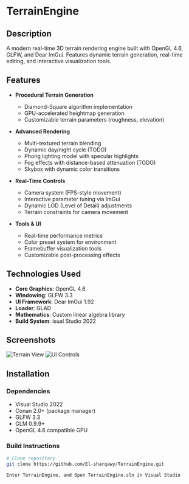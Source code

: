 # TerrainEngine

## Description

A modern real-time 3D terrain rendering engine built with OpenGL 4.6, GLFW, and Dear ImGui. Features dynamic terrain generation, real-time editing, and interactive visualization tools.

## Features

- **Procedural Terrain Generation**
  - Diamond-Square algorithm implementation
  - GPU-accelerated heightmap generation
  - Customizable terrain parameters (roughness, elevation)
  
- **Advanced Rendering**
  - Multi-textured terrain blending
  - Dynamic day/night cycle (TODO)
  - Phong lighting model with specular highlights
  - Fog effects with distance-based attenuation (TODO)
  - Skybox with dynamic color transitions

- **Real-Time Controls**
  - Camera system (FPS-style movement)
  - Interactive parameter tuning via ImGui
  - Dynamic LOD (Level of Detail) adjustments
  - Terrain constraints for camera movement

- **Tools & UI**
  - Real-time performance metrics
  - Color preset system for environment
  - Framebuffer visualization tools
  - Customizable post-processing effects

## Technologies Used

- **Core Graphics**: OpenGL 4.6
- **Windowing**: GLFW 3.3
- **UI Framework**: Dear ImGui 1.92
- **Loader**: GLAD
- **Mathematics**: Custom linear algebra library
- **Build System**: isual Studio 2022

## Screenshots

![Terrain View](screenshots/terrain.png)
![UI Controls](screenshots/ui.png)

## Installation

### Dependencies
- Visual Studio 2022
- Conan 2.0+ (package manager)
- GLFW 3.3
- GLM 0.9.9+
- OpenGL 4.6 compatible GPU

### Build Instructions

```bash
# Clone repository
git clone https://github.com/El-sharqawy/TerrainEngine.git

Enter TerrainEngine, and Open TerrainEngine.sln in Visual Studio

